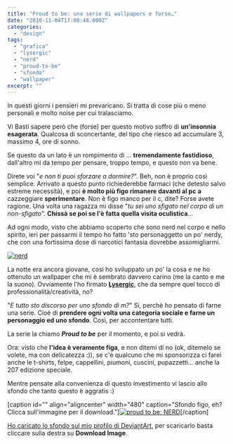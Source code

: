 ```yaml
---
title: "Proud to be: una serie di wallpapers e forse…"
date: "2010-11-04T17:00:48.000Z"
categories:
  - "design"
tags:
  - "grafica"
  - "lysergic"
  - "nerd"
  - "proud-to-be"
  - "sfondo"
  - "wallpaper"
excerpt: ""
---
```


In questi giorni i pensieri mi prevaricano. Si tratta di cose più o meno personali e molto noise per cui tralasciamo.

Vi Basti sapere però che (forse) per questo motivo soffro di **un'insonnia esagerata**. Qualcosa di sconcertante, del tipo che riesco ad accumulare 3, massimo 4, ore di sonno.

Se questo da un lato è un rompimento di ... **tremendamente fastidioso**, dall'altro mi da tempo per pensare, troppo tempo, e questo non va bene.

Direte voi "_e non ti puoi sforzare a dormire?_". Beh, non è proprio così semplice. Arrivato a questo punto richiederebbe farmaci (che detesto salvo estreme necessità), e poi **è molto più figo rimanere davanti al pc** **a** cazzeggiare **sperimentare**. Non è figo manco per il c, dite? Forse avete ragione. Una volta una ragazza mi disse "_tu sei uno sfigato nel corpo di un non-sfigato_". **Chissà se poi se l'è fatta quella visita oculistica**...

Ad ogni modo, visto che abbiamo scoperto che sono nerd nel corpo e nello spirito, ieri per passarmi il tempo ho fatto 'sto personaggetto un po' nerdy, che con una fortissima dose di narcotici fantasia dovrebbe assomigliarmi.

[![](https://enricodeleo.s3.eu-south-1.amazonaws.com/uploads/2010/11/nerd.jpg" "nerd")](https://enricodeleo.s3.eu-south-1.amazonaws.com/uploads/2010/11/nerd.jpg")

La notte era ancora giovane, così ho sviluppato un po' la cosa e ne ho ottenuto un wallpaper che mi è sembrato davvero carino (me la canto e me la suono). Ovviamente l'ho firmato [**Lysergic**](http://www.lysergicstudio.com), che da sempre quel tocco di professionalità/creatività, no?

"_E tutto sto discorso per uno sfondo di m?_" Si, perchè ho pensato di farne una serie. Cioè di **prendere ogni volta una categoria sociale e farne un personaggio ed uno sfondo**. Così, per accontentare tutti.

La serie la chiamo **_Proud to be_** per il momento, e poi si vedrà.

Ora: visto che **l'idea è veramente figa**, e non ditemi di no (ok, ditemelo se volete, ma con delicatezza :)), se c'è qualcuno che mi sponsorizza ci farei anche le t-shirts, felpe, cappellini, piumoni, cuscini, pupazzetti... anche la 207 edizione speciale.

Mentre pensate alla convenienza di questo investimento vi lascio allo sfondo che tanto questo è aggratis :)

\[caption id="" align="aligncenter" width="480" caption="Sfondo figo, eh? Clicca sull'immagine per il download."\][![](https://enricodeleo.s3.eu-south-1.amazonaws.com/images/proud_to_be__nerd_by_lysergicstudio-d3256c9.jpg "proud to be: NERD")](http://fav.me/d3256c9)\[/caption\]

[Ho caricato lo sfondo sul mio profilo di DeviantArt](http://fav.me/d3256c9), per scaricarlo basta cliccare sulla destra su **Download Image**.
